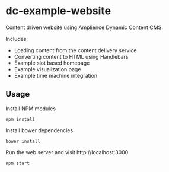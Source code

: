 # dc-example-website
Content driven website using Amplience Dynamic Content CMS.

Includes:
* Loading content from the content delivery service
* Converting content to HTML using Handlebars
* Example slot based homepage
* Example visualization page
* Example time machine integration

## Usage

Install NPM modules
```
npm install
```

Install bower dependencies
```
bower install
```

Run the web server and visit http://localhost:3000
```
npm start
```